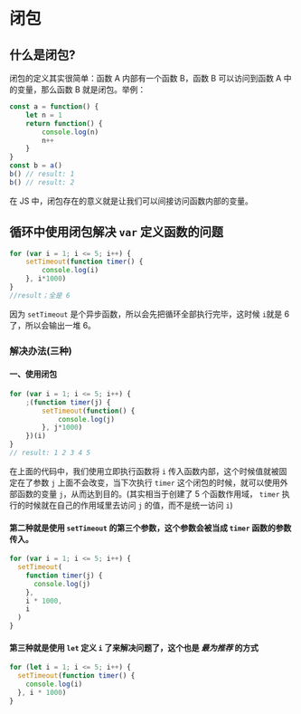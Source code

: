 # 闭包

## 什么是闭包?

闭包的定义其实很简单：函数 A 内部有一个函数 B，函数 B 可以访问到函数 A 中的变量，那么函数 B 就是闭包。举例： 

``` js
const a = function() {
    let n = 1
    return function() {
		console.log(n)
        n++
    }
}
const b = a()
b() // result: 1
b() // result: 2
```

在 JS 中，闭包存在的意义就是让我们可以间接访问函数内部的变量。

## 循环中使用闭包解决 `var` 定义函数的问题

``` js
for (var i = 1; i <= 5; i++) {
    setTimeout(function timer() {
        console.log(i)
    }, i*1000)
}
//result；全是 6
```

因为 `setTimeout` 是个异步函数，所以会先把循环全部执行完毕，这时候 `i`就是 6 了，所以会输出一堆 6。

### 解决办法(三种)

#### 一、使用闭包

``` js
for (var i = 1; i <= 5; i++) {
    ;(function timer(j) {
        setTimeout(function() {
            console.log(j)
        }, j*1000)
    })(i)
}
// result: 1 2 3 4 5
```

在上面的代码中，我们使用立即执行函数将 `i` 传入函数内部，这个时候值就被固定在了参数 `j` 上面不会改变，当下次执行 `timer` 这个闭包的时候，就可以使用外部函数的变量 `j`，从而达到目的。(其实相当于创建了 5 个函数作用域， `timer` 执行的时候就在自己的作用域里去访问 `j` 的值，而不是统一访问 `i`)

#### 第二种就是使用 `setTimeout` 的第三个参数，这个参数会被当成 `timer` 函数的参数传入。

```js
for (var i = 1; i <= 5; i++) {
  setTimeout(
    function timer(j) {
      console.log(j)
    },
    i * 1000,
    i
  )
}
```

#### 第三种就是使用 `let` 定义 `i` 了来解决问题了，这个也是 *最为推荐*  的方式

```js
for (let i = 1; i <= 5; i++) {
  setTimeout(function timer() {
    console.log(i)
  }, i * 1000)
}
```